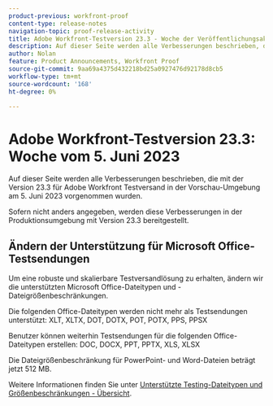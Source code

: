 ```yaml
---
product-previous: workfront-proof
content-type: release-notes
navigation-topic: proof-release-activity
title: Adobe Workfront-Testversion 23.3 - Woche der Veröffentlichungsaktivität vom 5. Juni 2023
description: Auf dieser Seite werden alle Verbesserungen beschrieben, die mit Version 23.3 für Adobe Workfront Testversand in der Vorschau-Umgebung vorgenommen wurden. Diese Verbesserungen werden in der Produktionsumgebung ab der Woche vom 5. Juni 2023 verfügbar sein.
author: Nolan
feature: Product Announcements, Workfront Proof
source-git-commit: 9aa69a4375d432218bd25a0927476d92178d8cb5
workflow-type: tm+mt
source-wordcount: '168'
ht-degree: 0%

---
```


# Adobe Workfront-Testversion 23.3: Woche vom 5. Juni 2023

Auf dieser Seite werden alle Verbesserungen beschrieben, die mit der Version 23.3 für Adobe Workfront Testversand in der Vorschau-Umgebung am 5. Juni 2023 vorgenommen wurden.

Sofern nicht anders angegeben, werden diese Verbesserungen in der Produktionsumgebung mit Version 23.3 bereitgestellt.

## Ändern der Unterstützung für Microsoft Office-Testsendungen

Um eine robuste und skalierbare Testversandlösung zu erhalten, ändern wir die unterstützten Microsoft Office-Dateitypen und -Dateigrößenbeschränkungen.

Die folgenden Office-Dateitypen werden nicht mehr als Testsendungen unterstützt: XLT, XLTX, DOT, DOTX, POT, POTX, PPS, PPSX

Benutzer können weiterhin Testsendungen für die folgenden Office-Dateitypen erstellen: DOC, DOCX, PPT, PPTX, XLS, XLSX

Die Dateigrößenbeschränkung für PowerPoint- und Word-Dateien beträgt jetzt 512 MB.

Weitere Informationen finden Sie unter [Unterstützte Testing-Dateitypen und Größenbeschränkungen - Übersicht](/help/quicksilver/review-and-approve-work/proofing/proofing-overview/supported-proofing-file-types.md).

